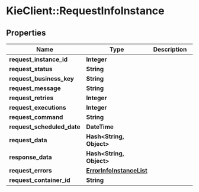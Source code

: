 # KieClient::RequestInfoInstance

## Properties
Name | Type | Description | Notes
------------ | ------------- | ------------- | -------------
**request_instance_id** | **Integer** |  | [optional] 
**request_status** | **String** |  | [optional] 
**request_business_key** | **String** |  | [optional] 
**request_message** | **String** |  | [optional] 
**request_retries** | **Integer** |  | [optional] 
**request_executions** | **Integer** |  | [optional] 
**request_command** | **String** |  | [optional] 
**request_scheduled_date** | **DateTime** |  | [optional] 
**request_data** | **Hash&lt;String, Object&gt;** |  | [optional] 
**response_data** | **Hash&lt;String, Object&gt;** |  | [optional] 
**request_errors** | [**ErrorInfoInstanceList**](ErrorInfoInstanceList.md) |  | [optional] 
**request_container_id** | **String** |  | [optional] 


